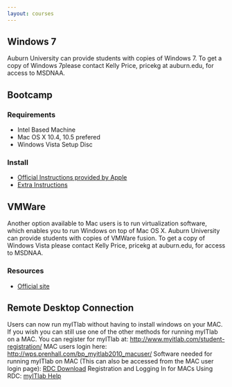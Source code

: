 ```yaml
---
layout: courses
---
```


## Windows 7
Auburn University can provide students with copies of Windows 7.  To get a copy of Windows 7please contact Kelly Price, pricekg at auburn.edu, for access to MSDNAA.

## Bootcamp
### Requirements
*	Intel Based Machine
*	Mac OS X 10.4, 10.5 prefered
*	Windows Vista Setup Disc
### Install
*	[Official Instructions provided by Apple](http://manuals.info.apple.com/en_US/Boot_Camp_Install-Setup.pdf)
*	[Extra Instructions](http://www.simplehelp.net/2008/05/28/using-boot-camp-to-install-vista-on-your-mac-the-complete-walkthrough/)

## VMWare
Another option available to Mac users is to run virtualization software, which enables you to run Windows on top of Mac OS X.  Auburn University can provide students with copies of VMWare fusion.  To get a copy of Windows Vista please contact Kelly Price, pricekg at auburn.edu, for access to MSDNAA.

### Resources
*	[Official site](http://www.vmware.com/products/fusion/resources/)

## Remote Desktop Connection
Users can now run myITlab without having to install windows on your MAC. If you wish you can still use one of the other methods for running myITlab on a MAC.
You can register for myITlab at: <http://www.myitlab.com/student-registration/>
MAC users login here: <http://wps.prenhall.com/bp_myitlab2010_macuser/>
Software needed for running myITlab on MAC (This can also be accessed from the MAC user login page): [RDC Download](http://media.pearsoncmg.com/ph/bp/bp_myitlab/RDC_2.1.1_ALL.dmg)
Registration and Logging In for MACs Using RDC: [myITlab Help](http://247pearsoned.custhelp.com/app/answers/detail/a_id/9223)


